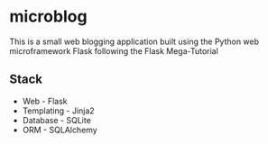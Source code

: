 # microblog
This is a small web blogging application built using the Python web microframework Flask following the Flask Mega-Tutorial

## Stack
* Web - Flask
* Templating - Jinja2
* Database - SQLite
* ORM - SQLAlchemy
